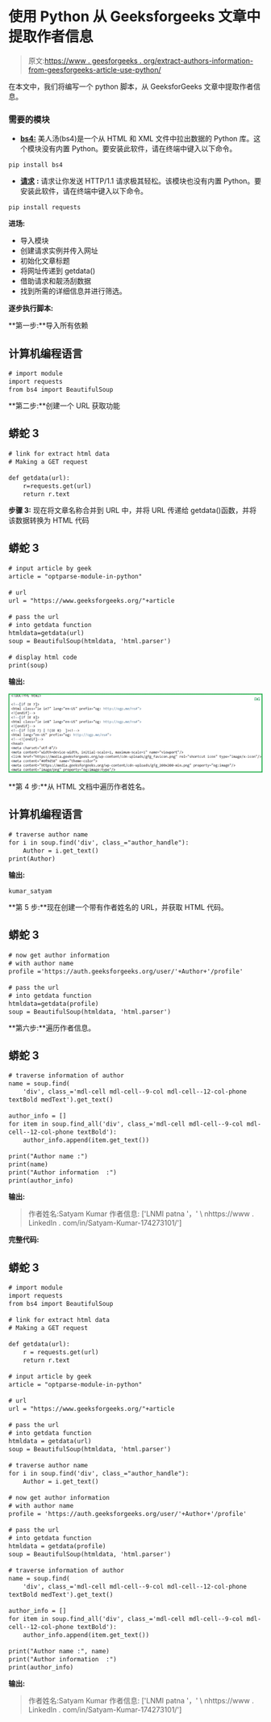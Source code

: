 # 使用 Python 从 Geeksforgeeks 文章中提取作者信息

> 原文:[https://www . geesforgeeks . org/extract-authors-information-from-geesforgeeks-article-use-python/](https://www.geeksforgeeks.org/extract-authors-information-from-geeksforgeeks-article-using-python/)

在本文中，我们将编写一个 python 脚本，从 GeeksforGeeks 文章中提取作者信息。

### **需要的模块**

*   [**bs4:**](https://www.geeksforgeeks.org/implementing-web-scraping-python-beautiful-soup/) 美人汤(bs4)是一个从 HTML 和 XML 文件中拉出数据的 Python 库。这个模块没有内置 Python。要安装此软件，请在终端中键入以下命令。

```
pip install bs4
```

*   [**请求**](https://www.geeksforgeeks.org/python-requests-tutorial/) **:** 请求让你发送 HTTP/1.1 请求极其轻松。该模块也没有内置 Python。要安装此软件，请在终端中键入以下命令。

```
pip install requests
```

**进场:**

*   导入模块
*   创建请求实例并传入网址
*   初始化文章标题
*   将网址传递到 getdata()
*   借助请求和靓汤刮数据
*   找到所需的详细信息并进行筛选。

**逐步执行脚本:**

**第一步:**导入所有依赖

## 计算机编程语言

```
# import module
import requests
from bs4 import BeautifulSoup
```

**第二步:**创建一个 URL 获取功能

## 蟒蛇 3

```
# link for extract html data
# Making a GET request

def getdata(url):
    r=requests.get(url)
    return r.text
```

**步骤 3:** 现在将文章名称合并到 URL 中，并将 URL 传递给 getdata()函数，并将该数据转换为 HTML 代码

## 蟒蛇 3

```
# input article by geek
article = "optparse-module-in-python"

# url
url = "https://www.geeksforgeeks.org/"+article

# pass the url
# into getdata function
htmldata=getdata(url)
soup = BeautifulSoup(htmldata, 'html.parser')

# display html code
print(soup)
```

**输出:**

![](img/e7aff4890cff4bb96d8cbb1327103009.png)

**第 4 步:**从 HTML 文档中遍历作者姓名。

## 计算机编程语言

```
# traverse author name
for i in soup.find('div', class_="author_handle"):
    Author = i.get_text()
print(Author)
```

**输出:**

```
kumar_satyam
```

**第 5 步:**现在创建一个带有作者姓名的 URL，并获取 HTML 代码。

## 蟒蛇 3

```
# now get author information
# with author name
profile ='https://auth.geeksforgeeks.org/user/'+Author+'/profile'

# pass the url
# into getdata function
htmldata=getdata(profile)
soup = BeautifulSoup(htmldata, 'html.parser')
```

**第六步:**遍历作者信息。

## 蟒蛇 3

```
# traverse information of author
name = soup.find(
    'div', class_='mdl-cell mdl-cell--9-col mdl-cell--12-col-phone textBold medText').get_text()

author_info = []
for item in soup.find_all('div', class_='mdl-cell mdl-cell--9-col mdl-cell--12-col-phone textBold'):
    author_info.append(item.get_text())

print("Author name :")
print(name)
print("Author information  :")
print(author_info)
```

**输出:**

> 作者姓名:Satyam Kumar
> 作者信息:
> ['LNMI patna '，' \ nhttps://www . LinkedIn . com/in/Satyam-Kumar-174273101/']

**完整代码:**

## 蟒蛇 3

```
# import module
import requests
from bs4 import BeautifulSoup

# link for extract html data
# Making a GET request

def getdata(url):
    r = requests.get(url)
    return r.text

# input article by geek
article = "optparse-module-in-python"

# url
url = "https://www.geeksforgeeks.org/"+article

# pass the url
# into getdata function
htmldata = getdata(url)
soup = BeautifulSoup(htmldata, 'html.parser')

# traverse author name
for i in soup.find('div', class_="author_handle"):
    Author = i.get_text()

# now get author information
# with author name
profile = 'https://auth.geeksforgeeks.org/user/'+Author+'/profile'

# pass the url
# into getdata function
htmldata = getdata(profile)
soup = BeautifulSoup(htmldata, 'html.parser')

# traverse information of author
name = soup.find(
    'div', class_='mdl-cell mdl-cell--9-col mdl-cell--12-col-phone textBold medText').get_text()

author_info = []
for item in soup.find_all('div', class_='mdl-cell mdl-cell--9-col mdl-cell--12-col-phone textBold'):
    author_info.append(item.get_text())

print("Author name :", name)
print("Author information  :")
print(author_info)
```

**输出:**

> 作者姓名:Satyam Kumar
> 作者信息:
> ['LNMI patna '，' \ nhttps://www . LinkedIn . com/in/Satyam-Kumar-174273101/']